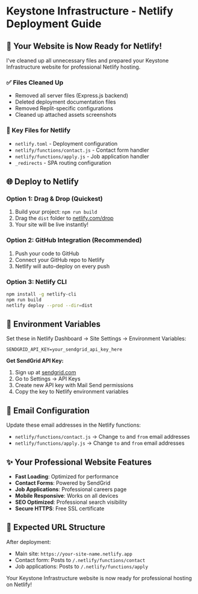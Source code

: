 # Keystone Infrastructure - Netlify Deployment Guide

## 🚀 Your Website is Now Ready for Netlify!

I've cleaned up all unnecessary files and prepared your Keystone Infrastructure website for professional Netlify hosting.

### ✅ Files Cleaned Up
- Removed all server files (Express.js backend)
- Deleted deployment documentation files
- Removed Replit-specific configurations
- Cleaned up attached assets screenshots

### 📁 Key Files for Netlify
- `netlify.toml` - Deployment configuration
- `netlify/functions/contact.js` - Contact form handler
- `netlify/functions/apply.js` - Job application handler
- `_redirects` - SPA routing configuration

## 🌐 Deploy to Netlify

### Option 1: Drag & Drop (Quickest)
1. Build your project: `npm run build`
2. Drag the `dist` folder to [netlify.com/drop](https://netlify.com/drop)
3. Your site will be live instantly!

### Option 2: GitHub Integration (Recommended)
1. Push your code to GitHub
2. Connect your GitHub repo to Netlify
3. Netlify will auto-deploy on every push

### Option 3: Netlify CLI
```bash
npm install -g netlify-cli
npm run build
netlify deploy --prod --dir=dist
```

## 🔑 Environment Variables

Set these in Netlify Dashboard → Site Settings → Environment Variables:

```
SENDGRID_API_KEY=your_sendgrid_api_key_here
```

**Get SendGrid API Key:**
1. Sign up at [sendgrid.com](https://sendgrid.com)
2. Go to Settings → API Keys
3. Create new API key with Mail Send permissions
4. Copy the key to Netlify environment variables

## 📧 Email Configuration

Update these email addresses in the Netlify functions:
- `netlify/functions/contact.js` → Change `to` and `from` email addresses
- `netlify/functions/apply.js` → Change `to` and `from` email addresses

## ✨ Your Professional Website Features

- **Fast Loading**: Optimized for performance
- **Contact Forms**: Powered by SendGrid
- **Job Applications**: Professional careers page
- **Mobile Responsive**: Works on all devices
- **SEO Optimized**: Professional search visibility
- **Secure HTTPS**: Free SSL certificate

## 🎯 Expected URL Structure

After deployment:
- Main site: `https://your-site-name.netlify.app`
- Contact form: Posts to `/.netlify/functions/contact`
- Job applications: Posts to `/.netlify/functions/apply`

Your Keystone Infrastructure website is now ready for professional hosting on Netlify!